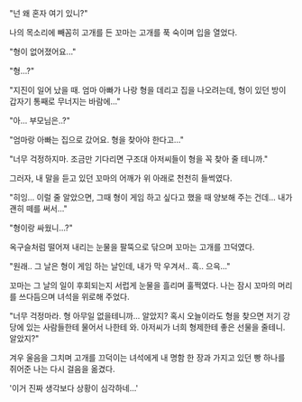 "넌 왜 혼자 여기 있니?" 

나의 목소리에 빼꼼히 고개를 든 꼬마는 고개를 푹 숙이며 입을 열었다. 

"형이 없어졌어요..." 

"형...?" 

"지진이 일어 났을 때. 엄마 아빠가 나랑 형을 데리고 집을 나오려는데, 형이 있던 방이 갑자기 통째로 무너지는 바람에..." 

"아... 부모님은..?" 

"엄마랑 아빠는 집으로 갔어요. 형을 찾아야 한다고..." 

"너무 걱정하지마. 조금만 기다리면 구조대 아저씨들이 형을 꼭 찾아 줄 테니까." 

그러자, 내 말을 듣고 있던 꼬마의 어깨가 위 아래로 천천히 들썩였다. 

"히잉... 이럴 줄 알았으면, 그때 형이 게임 하고 싶다고 했을 때 양보해 주는 건데... 내가 괜히 떼를 써서..." 

"형이랑 싸웠니...?" 

옥구슬처럼 떨어져 내리는 눈물을 팔뚝으로 닦으며 꼬마는 고개를 끄덕였다. 

"원래.. 그 날은 형이 게임 하는 날인데, 내가 막 우겨서.. 흑.. 으윽..." 

꼬마는 그 날의 일이 후회되는지 서럽게 눈물을 흘리며 훌쩍였다. 
나는 잠시 꼬마의 머리를 쓰다듬으며 녀석을 위로해 주었다. 

"너무 걱정마라. 형 아무일 없을테니까... 알았지? 혹시 오늘이라도 형을 찾으면 저기 강당에 있는 사람들한테 물어서 나한테 와. 아저씨가 너희 형제한테 좋은 선물을 줄테니. 알았지?" 

겨우 울음을 그치며 고개를 끄덕이는 녀석에게 내 명함 한 장과 가지고 있던 빵 하나를 쥐어준 나는 다시 걸음을 옮겼다. 

'이거 진짜 생각보다 상황이 심각하네...' 